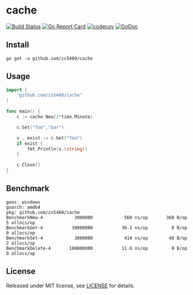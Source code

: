 # cache

[![Build Status](https://travis-ci.org/zs5460/cache.svg?branch=master)](https://travis-ci.org/zs5460/cache)
[![Go Report Card](https://goreportcard.com/badge/github.com/zs5460/cache)](https://goreportcard.com/report/github.com/zs5460/cache)
[![codecov](https://codecov.io/gh/zs5460/cache/branch/master/graph/badge.svg)](https://codecov.io/gh/zs5460/cache)
[![GoDoc](https://godoc.org/github.com/zs5460/cache?status.svg)](https://godoc.org/github.com/zs5460/cache)

## Install

```shell
go get -u github.com/zs5460/cache
```

## Usage

```go
import (
    "github.com/zs5460/cache"
)

func main() {
    c := cache.New(1*time.Minute)

    c.Set("foo","bar")

    v , exist := c.Get("foo")
    if exist {
        fmt.Println(v.(string))
    }

    c.Close()
}
```

## Benchmark

```shell
goos: windows
goarch: amd64
pkg: github.com/zs5460/cache
BenchmarkNew-4      	  3000000	         560 ns/op	     368 B/op	       5 allocs/op
BenchmarkGet-4      	 30000000	        36.1 ns/op	       0 B/op	       0 allocs/op
BenchmarkSet-4      	  3000000	         414 ns/op	      48 B/op	       2 allocs/op
BenchmarkDelete-4   	100000000	        11.6 ns/op	       0 B/op	       0 allocs/op
```

## License

Released under MIT license, see [LICENSE](LICENSE) for details.
